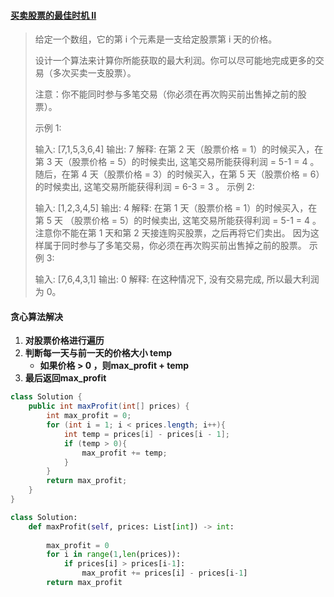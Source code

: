 #### [买卖股票的最佳时机 II](https://leetcode-cn.com/problems/best-time-to-buy-and-sell-stock-ii/)

> 给定一个数组，它的第 i 个元素是一支给定股票第 i 天的价格。
>
> 设计一个算法来计算你所能获取的最大利润。你可以尽可能地完成更多的交易（多次买卖一支股票）。
>
> 注意：你不能同时参与多笔交易（你必须在再次购买前出售掉之前的股票）。
>
>  
>
> 示例 1:
>
> 输入: [7,1,5,3,6,4]
> 输出: 7
> 解释: 在第 2 天（股票价格 = 1）的时候买入，在第 3 天（股票价格 = 5）的时候卖出, 这笔交易所能获得利润 = 5-1 = 4 。
>      随后，在第 4 天（股票价格 = 3）的时候买入，在第 5 天（股票价格 = 6）的时候卖出, 这笔交易所能获得利润 = 6-3 = 3 。
> 示例 2:
>
> 输入: [1,2,3,4,5]
> 输出: 4
> 解释: 在第 1 天（股票价格 = 1）的时候买入，在第 5 天 （股票价格 = 5）的时候卖出, 这笔交易所能获得利润 = 5-1 = 4 。
>      注意你不能在第 1 天和第 2 天接连购买股票，之后再将它们卖出。
>      因为这样属于同时参与了多笔交易，你必须在再次购买前出售掉之前的股票。
> 示例 3:
>
> 输入: [7,6,4,3,1]
> 输出: 0
> 解释: 在这种情况下, 没有交易完成, 所以最大利润为 0。

#### **贪心算法**解决

1. **对股票价格进行遍历**
2. **判断每一天与前一天的价格大小 temp**
   - **如果价格  > 0 ，则max_profit + temp**
3. **最后返回max_profit**

```java
class Solution {
    public int maxProfit(int[] prices) {
        int max_profit = 0;
        for (int i = 1; i < prices.length; i++){
            int temp = prices[i] - prices[i - 1];
            if (temp > 0){
                max_profit += temp;
            }
        }
        return max_profit;
    }
}
```

```python
class Solution:
    def maxProfit(self, prices: List[int]) -> int:
        
        max_profit = 0
        for i in range(1,len(prices)):
            if prices[i] > prices[i-1]:
                max_profit += prices[i] - prices[i-1]
        return max_profit
```

